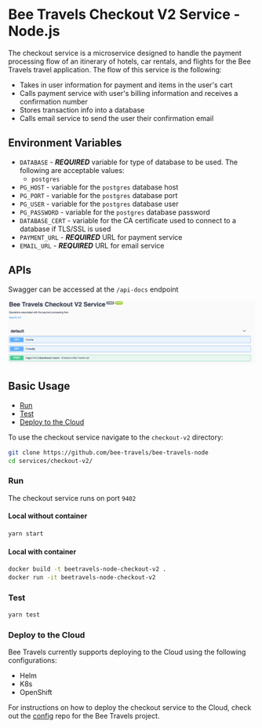 # Bee Travels Checkout V2 Service - Node.js

The checkout service is a microservice designed to handle the payment processing flow of an itinerary of hotels, car rentals, and flights for the Bee Travels travel application. The flow of this service is the following:

* Takes in user information for payment and items in the user's cart
* Calls payment service with user's billing information and receives a confirmation number
* Stores transaction info into a database
* Calls email service to send the user their confirmation email

## Environment Variables

* `DATABASE` - ***REQUIRED*** variable for type of database to be used. The following are acceptable values:
  * `postgres`
* `PG_HOST` - variable for the `postgres` database host
* `PG_PORT` - variable for the `postgres` database port
* `PG_USER` - variable for the `postgres` database user
* `PG_PASSWORD` - variable for the `postgres` database password
* `DATABASE_CERT` - variable for the CA certificate used to connect to a database if TLS/SSL is used
* `PAYMENT_URL` - ***REQUIRED*** URL for payment service
* `EMAIL_URL` - ***REQUIRED*** URL for email service

## APIs

Swagger can be accessed at the `/api-docs` endpoint

![](screenshots/apis.jpg)

## Basic Usage

* [Run](#run)
* [Test](#test)
* [Deploy to the Cloud](#deploy-to-the-cloud)

To use the checkout service navigate to the `checkout-v2` directory:

```bash
git clone https://github.com/bee-travels/bee-travels-node
cd services/checkout-v2/
```

### Run

The checkout service runs on port `9402`

#### Local without container

```bash
yarn start
```

#### Local with container

```bash
docker build -t beetravels-node-checkout-v2 .
docker run -it beetravels-node-checkout-v2
```

### Test

```bash
yarn test
```

### Deploy to the Cloud

Bee Travels currently supports deploying to the Cloud using the following configurations:

* Helm
* K8s
* OpenShift

For instructions on how to deploy the checkout service to the Cloud, check out the [config](https://github.com/bee-travels/config) repo for the Bee Travels project.
